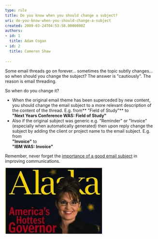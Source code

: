 ```yaml
---
type: rule
title: Do you know when you should change a subject?
uri: do-you-know-when-you-should-change-a-subject
created: 2009-03-24T04:53:58.0000000Z
authors:
- id: 1
  title: Adam Cogan
- id: 2
  title: Cameron Shaw

---
```


Some email threads go on forever... sometimes the topic subtly changes... so when should you change the subject? The answer is "cautiously". The reason is email threading.

So when do you change it?

- When the original email theme has been superceded by new content, you should change the email subject to a more relevant description of the content of the thread.
 E.g. from** "Field of Study"**
 to <br>      **"Next Years Conference WAS: Field of Study"**
- Also if the original subject was generic e.g. "Reminder" or "Invoice" (especially when automatically generated) then upon reply change the subject by adding the client or project name to the email subject.
 E.g. from <br>      **"Invoice"**
 to <br>      **"IBM WAS: Invoice"**


Remember, never forget the     [importance of a good email subject](/Pages/ImportanceOfAGoodSubject.aspx "Realize the Importance of a Good Email Subject") in improving communications.

![ Keep your email subject description up-to-date. Sarah Palin isn’t even a governor anymore](SarahPalin.jpg)
